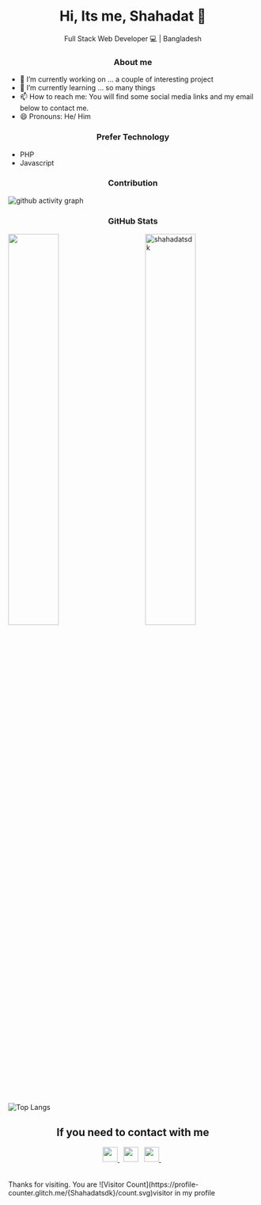 <div>
	<h1 align="center">
		Hi, Its me, Shahadat 👋
	</h1> 
	<p align="center"> Full Stack Web Developer 💻 | Bangladesh </p>
</div>

<center>
	<h3>About me </h3>
</center>

- 🔭 I’m currently working on ... a couple of interesting project
- 🌱 I’m currently learning ... so many things
- 📫 How to reach me: You will find some social media links and my email below to contact me.
- 😄 Pronouns: He/ Him

<center>
	<h3>Prefer Technology </h3>
</center>
<ul list-style-type="none">
	<li> PHP </li>
	<li> Javascript </li>
</ul>

<center>
	<h3>Contribution </h3>
</center>

![github activity graph](https://github-readme-activity-graph.vercel.app/graph?username=shahadatsdk&custom_title=Last%2030%20Days%20Activity&theme=vue&hide_border=true)

<center>
	<h3>GitHub Stats </h3>
</center>

<div>

<a>
	<img align="left" width=45% src="https://github-readme-stats-sigma-five.vercel.app/api?username=shahadatsdk&show_icons=true&theme=dark&hide_border=true&include_all_commits=true&count_private=true" />
</a>

<a>
	<img align="right" width=45% src="https://github-readme-streak-stats.herokuapp.com/?user=shahadatsdk&theme=dark&hide_border=true" alt="shahadatsdk" />
</a>


</div>

 <br><br><br><br><br><br><br><br><br>

![Top Langs](https://github-readme-stats-sigma-five.vercel.app/api/top-langs/?username=shahadatsdk&count_private=true&theme=dark&hide_border=true)

<center>
	<h2> If you need to contact with me</h2>
</center>
<center>
	<a href="https://www.linkedin.com/in/shahadatsdk/" target="_blank">
		<img height="30" src="https://img.shields.io/badge/linkedin-blue.svg?&style=for-the-badge&logo=linkedin&logoColor=white"/>
	</a> &nbsp;
	<a href="mailto:shahadatsdk@gmail.com" style="text-decoration:none">
		<img height="30" src ="https://img.shields.io/badge/gmail-c14438?&style=for-the-badge&logo=gmail&logoColor=white">
	</a> &nbsp; 
<!-- 	<a href="https://twitter.com/shahadatsdk" target="_blank">
		<img height="30" src ="https://img.shields.io/badge/twitter-%231DA1F2.svg?&style=for-the-badge&logo=twitter&logoColor=white">
	</a> &nbsp; -->
	<a href="https://www.instagram.com/shahadatsdk/" target="_blank">
		<img height="30" src ="https://img.shields.io/badge/Instagram-E4405F?style=for-the-badge&logo=instagram&logoColor=white">
	</a> &nbsp;
</center>

<br>
<br>
<span>Thanks for visiting. You are  <span>![Visitor Count](https://profile-counter.glitch.me/{Shahadatsdk}/count.svg)<span>visitor in my profile </span>


